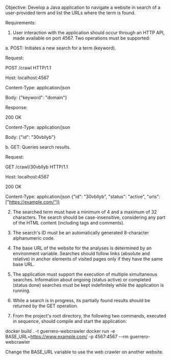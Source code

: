 Objective: Develop a Java application to navigate a website in search of a user-provided term and list the URLs where the term is found.

Requirements:

1. User interaction with the application should occur through an HTTP API, made available on port 4567. Two operations must be supported:

a. POST: Initiates a new search for a term (keyword).

Request:

POST /crawl HTTP/1.1

Host: localhost:4567

Content-Type: application/json

Body: {"keyword": "domain"}

Response:

200 OK

Content-Type: application/json

Body: {"id": "30vbllyb"}


b. GET: Queries search results.

Request:

GET /crawl/30vbllyb HTTP/1.1

Host: localhost:4567

200 OK

Content-Type: application/json
{"id": "30vbllyb", "status": "active", "urls": ["https://example.com/"]}

2. The searched term must have a minimum of 4 and a maximum of 32 characters. The search should be case-insensitive, considering any part of the HTML content (including tags and comments).

3. The search's ID must be an automatically generated 8-character alphanumeric code.

4. The base URL of the website for the analyses is determined by an environment variable. Searches should follow links (absolute and relative) in anchor elements of visited pages only if they have the same base URL.

5. The application must support the execution of multiple simultaneous searches. Information about ongoing (status active) or completed (status done) searches must be kept indefinitely while the application is running.

6. While a search is in progress, its partially found results should be returned by the GET operation.

7. From the project's root directory, the following two commands, executed in sequence, should compile and start the application:

docker build . -t guerrero-webcrawler
docker run -e BASE_URL=https://www.example.com/ -p 4567:4567 --rm guerrero-webcrawler

Change the BASE_URL variable to use the web crawler on another website.

